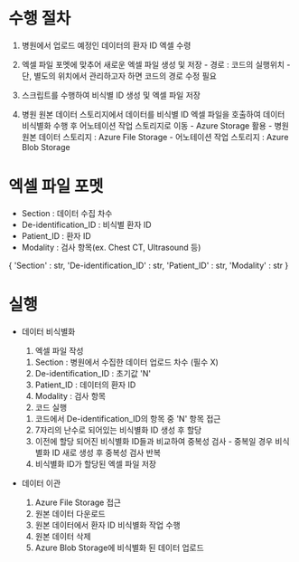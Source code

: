 # 수행 절차
  1. 병원에서 업로드 예정인 데이터의 환자 ID 엑셀 수령
  
  2. 엑셀 파일 포멧에 맞추어 새로운 엑셀 파일 생성 및 저장
    - 경로 : 코드의 실행위치
    - 단, 별도의 위치에서 관리하고자 하면 코드의 경로 수정 필요

  3. 스크립트를 수행하여 비식별 ID 생성 및 엑셀 파일 저장
 
  4. 병원 원본 데이터 스토리지에서 데이터를 비식별 ID 엑셀 파일을 호출하여 데이터 비식별화 수행 후 어노테이션 작업 스토리지로 이동
    - Azure Storage 활용
    - 병원 원본 데이터 스토리지 : Azure File Storage
    - 어노테이션 작업 스토리지 : Azure Blob Storage

# 엑셀 파일 포멧
  - Section : 데이터 수집 차수
  - De-identification_ID : 비식별 환자 ID
  - Patient_ID : 환자 ID
  - Modality : 검사 항목(ex. Chest CT, Ultrasound 등)

  {
    'Section' : str,
    'De-identification_ID' : str,
    'Patient_ID' : str,
    'Modality' : str
  }

# 실행 
  - 데이터 비식별화
    1. 엑셀 파일 작성
      1) Section : 병원에서 수집한 데이터 업로드 차수 (필수 X)
      2) De-identification_ID : 초기값 'N'
      3) Patient_ID : 데이터의 환자 ID
      4) Modality : 검사 항목

    2. 코드 실행
      1) 코드에서 De-identification_ID의 항목 중 'N' 항목 접근
      2) 7자리의 난수로 되어있는 비식별화 ID 생성 후 할당
      3) 이전에 할당 되어진 비식별화 ID들과 비교하여 중복성 검사
        - 중복일 경우 비식별화 ID 새로 생성 후 중복성 검사 반복
      4) 비식별화 ID가 할당된 엑셀 파일 저장
  
  - 데이터 이관
    1. Azure File Storage 접근
    2. 원본 데이터 다운로드
    3. 원본 데이터에서 환자 ID 비식별화 작업 수행
    4. 원본 데이터 삭제
    5. Azure Blob Storage에 비식별화 된 데이터 업로드
